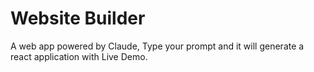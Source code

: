 # Website Builder
<p>A web app powered by Claude, Type your prompt and it will generate a react application with Live Demo.</p>

